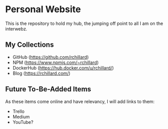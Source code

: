# Personal Website
This is the repository to hold my hub, the jumping off point to all I am on the interwebz.

## My Collections
* GitHub (https://github.com/rchillard)
* NPM (https://www.npmjs.com/~rchillard)
* DockerHub (https://hub.docker.com/u/rchillard/)
* Blog (https://rchillard.com/)

## Future To-Be-Added Items
As these items come online and have relevancy, I will add links to them:
* Trello
* Medium
* YouTube?
